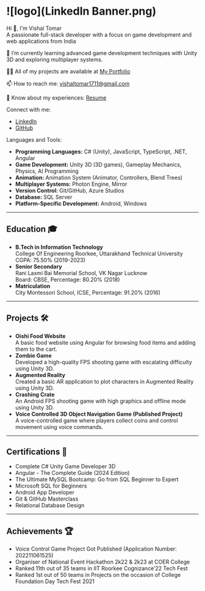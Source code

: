 # ![logo](LinkedIn Banner.png)  
Hi 👋, I'm Vishal Tomar  
A passionate full-stack developer with a focus on game development and web applications from India

🌱 I’m currently learning advanced game development techniques with Unity 3D and exploring multiplayer systems.

👨‍💻 All of my projects are available at [My Portfolio](https://vishal1711tomar.github.io/Vishal-Tomar-Portfolio/)

📫 How to reach me: vishaltomar1711@gmail.com

📄 Know about my experiences: [Resume](https://drive.google.com/file/d/1gbjURR112owIivevueFn6ghRbHU2F1xN/view?usp=sharing)

Connect with me:
- [LinkedIn](https://www.linkedin.com/in/vishal-tomar-90ba2a1a8/)
- [GitHub](https://github.com/vishal1711tomar)

Languages and Tools:
- **Programming Languages:** C# (Unity), JavaScript, TypeScript, .NET, Angular
- **Game Development:** Unity 3D (3D games), Gameplay Mechanics, Physics, AI Programming
- **Animation:** Animation System (Animator, Controllers, Blend Trees)
- **Multiplayer Systems:** Photon Engine, Mirror
- **Version Control:** Git/GitHub, Azure Studios
- **Database:** SQL Server
- **Platform-Specific Development:** Android, Windows

---

## Education 🎓
- **B.Tech in Information Technology**  
  College Of Engineering Roorkee, Uttarakhand Technical University  
  CGPA: 75.50% (2019-2023)
- **Senior Secondary**  
  Rani Laxmi Bai Memorial School, VK Nagar Lucknow  
  Board: CBSE, Percentage: 80.20% (2018)
- **Matriculation**  
  City Montessori School, ICSE, Percentage: 91.20% (2016)

---

## Projects 🛠️
- **Oishi Food Website**  
  A basic food website using Angular for browsing food items and adding them to the cart.
- **Zombie Game**  
  Developed a high-quality FPS shooting game with escalating difficulty using Unity 3D.
- **Augmented Reality**  
  Created a basic AR application to plot characters in Augmented Reality using Unity 3D.
- **Crashing Crate**  
  An Android FPS shooting game with high graphics and offline mode using Unity 3D.
- **Voice Controlled 3D Object Navigation Game (Published Project)**  
  A voice-controlled game where players collect coins and control movement using voice commands.

---

## Certifications 🏅
- Complete C# Unity Game Developer 3D
- Angular - The Complete Guide (2024 Edition)
- The Ultimate MySQL Bootcamp: Go from SQL Beginner to Expert
- Microsoft SQL for Beginners
- Android App Developer
- Git & GitHub Masterclass
- Relational Database Design

---

## Achievements 🏆
- Voice Control Game Project Got Published (Application Number: 202211061525)
- Organiser of National Event Hackathon 2k22 & 2k23 at COER College
- Ranked 11th out of 35 teams in IIT Roorkee Cognizance’22 Tech Fest
- Ranked 1st out of 50 teams in Projects on the occasion of College Foundation Day Tech Fest 2021
